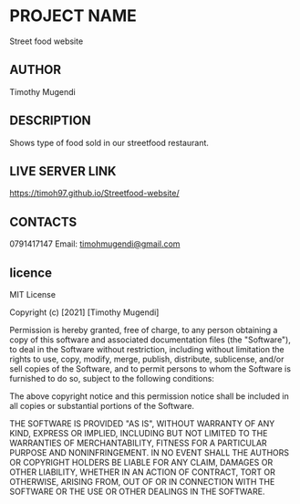 
# PROJECT NAME
Street food website
## AUTHOR
Timothy Mugendi
## DESCRIPTION
Shows type of food sold in our streetfood restaurant.
## LIVE SERVER LINK
https://timoh97.github.io/Streetfood-website/
## CONTACTS
0791417147
Email: timohmugendi@gmail.com
## licence
MIT License

Copyright (c) [2021] [Timothy Mugendi]

Permission is hereby granted, free of charge, to any person obtaining a copy
of this software and associated documentation files (the "Software"), to deal
in the Software without restriction, including without limitation the rights
to use, copy, modify, merge, publish, distribute, sublicense, and/or sell
copies of the Software, and to permit persons to whom the Software is
furnished to do so, subject to the following conditions:

The above copyright notice and this permission notice shall be included in all
copies or substantial portions of the Software.

THE SOFTWARE IS PROVIDED "AS IS", WITHOUT WARRANTY OF ANY KIND, EXPRESS OR
IMPLIED, INCLUDING BUT NOT LIMITED TO THE WARRANTIES OF MERCHANTABILITY,
FITNESS FOR A PARTICULAR PURPOSE AND NONINFRINGEMENT. IN NO EVENT SHALL THE
AUTHORS OR COPYRIGHT HOLDERS BE LIABLE FOR ANY CLAIM, DAMAGES OR OTHER
LIABILITY, WHETHER IN AN ACTION OF CONTRACT, TORT OR OTHERWISE, ARISING FROM,
OUT OF OR IN CONNECTION WITH THE SOFTWARE OR THE USE OR OTHER DEALINGS IN THE
SOFTWARE.
